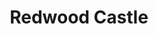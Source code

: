 ---
title: "Redwood Castle"
address: " Lorrha, Co. Tipperary"
tel: "+353 (0)94 902 1375"
county: "Tipperary North"
category: "Castles"
type: "Content"
lat: "53.14456558227539"
lng: "-8.128443717956543"
---